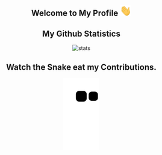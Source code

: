 <h2 align="center">Welcome to My Profile <img src="https://raw.githubusercontent.com/boidushya/Boidushya/main/wave.gif" width="30px"></h2>
<h2 align="center">My Github Statistics</h2>
<div align="center">
<img alt ="stats" src="https://github-readme-stats.vercel.app/api?username=meesam4687&theme=react">
</div>
<h2 align="center"> Watch the Snake eat my Contributions.</h2>
<div align="center">
<img alt="snake eating my contribution" src="https://github.com/KushalTanna24/KushalTanna24/blob/output/github-contribution-grid-snake.svg">
</div>
